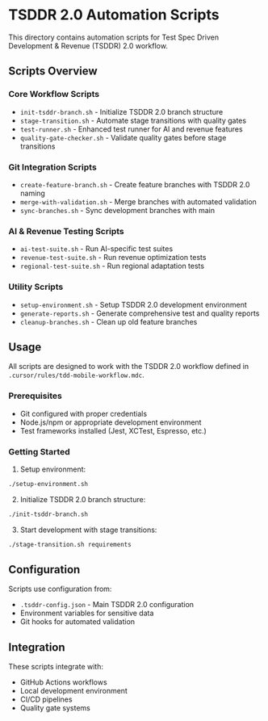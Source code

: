 # TSDDR 2.0 Automation Scripts

This directory contains automation scripts for Test Spec Driven Development & Revenue (TSDDR) 2.0 workflow.

## Scripts Overview

### Core Workflow Scripts
- `init-tsddr-branch.sh` - Initialize TSDDR 2.0 branch structure
- `stage-transition.sh` - Automate stage transitions with quality gates
- `test-runner.sh` - Enhanced test runner for AI and revenue features
- `quality-gate-checker.sh` - Validate quality gates before stage transitions

### Git Integration Scripts
- `create-feature-branch.sh` - Create feature branches with TSDDR 2.0 naming
- `merge-with-validation.sh` - Merge branches with automated validation
- `sync-branches.sh` - Sync development branches with main

### AI & Revenue Testing Scripts
- `ai-test-suite.sh` - Run AI-specific test suites
- `revenue-test-suite.sh` - Run revenue optimization tests
- `regional-test-suite.sh` - Run regional adaptation tests

### Utility Scripts
- `setup-environment.sh` - Setup TSDDR 2.0 development environment
- `generate-reports.sh` - Generate comprehensive test and quality reports
- `cleanup-branches.sh` - Clean up old feature branches

## Usage

All scripts are designed to work with the TSDDR 2.0 workflow defined in `.cursor/rules/tdd-mobile-workflow.mdc`.

### Prerequisites
- Git configured with proper credentials
- Node.js/npm or appropriate development environment
- Test frameworks installed (Jest, XCTest, Espresso, etc.)

### Getting Started

1. Setup environment:
```bash
./setup-environment.sh
```

2. Initialize TSDDR 2.0 branch structure:
```bash
./init-tsddr-branch.sh
```

3. Start development with stage transitions:
```bash
./stage-transition.sh requirements
```

## Configuration

Scripts use configuration from:
- `.tsddr-config.json` - Main TSDDR 2.0 configuration
- Environment variables for sensitive data
- Git hooks for automated validation

## Integration

These scripts integrate with:
- GitHub Actions workflows
- Local development environment
- CI/CD pipelines
- Quality gate systems
